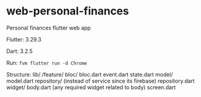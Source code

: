 # web-personal-finances
Personal finances flutter web app

Flutter: 3.29.3

Dart: 3.2.5

Run: `fvm flutter run -d Chrome`

Structure:
lib/
    /feature/
        bloc/
            bloc.dart
            event.dart
            state.dart
        model/
            model.dart
        repository/ (instead of service since its firebase)
            repository.dart
        widget/
            body.dart
            (any required widget related to body)
        screen.dart